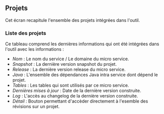 ## Projets

Cet écran recapitule l'ensemble des projets intégrées dans l'outil. 

### Liste des projets
 
Ce tableau comprend les dernières informations qui ont été intégrées dans l'outil avec les informations : 

 * _Nom_ : Le nom du service / Le domaine du micro service.
 * _Snapshot_ : La dernière version snapshot du projet.
 * _Release_ : La dernière version release du micro service.
 * _Java_ : L'ensemble des dépendances Java intra service dont dépend le projet.
 * _Tables_ : Les tables qui sont utilisés par ce micro service.
 * _Dernières mises à jour_ : Date de la dernière version construite.
 * _Log_ : L'accès au changelog de la dernière version construite.
 * _Détail_ : Bouton permettant d'accèder directement à l'esemble des révisions sur un projet. 
